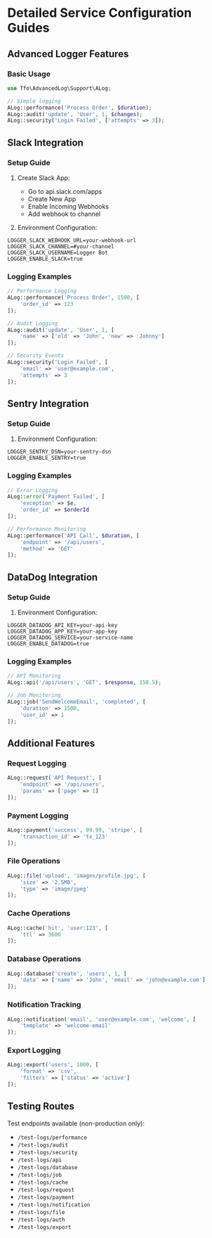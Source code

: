 # Detailed Service Configuration Guides

## Advanced Logger Features

### Basic Usage

```php
use Tfo\AdvancedLog\Support\ALog;

// Simple logging
ALog::performance('Process Order', $duration);
ALog::audit('update', 'User', 1, $changes);
ALog::security('Login Failed', ['attempts' => 3]);
```

## Slack Integration

### Setup Guide

1. Create Slack App:

   - Go to api.slack.com/apps
   - Create New App
   - Enable Incoming Webhooks
   - Add webhook to channel

2. Environment Configuration:

```env
LOGGER_SLACK_WEBHOOK_URL=your-webhook-url
LOGGER_SLACK_CHANNEL=#your-channel
LOGGER_SLACK_USERNAME=Logger Bot
LOGGER_ENABLE_SLACK=true
```

### Logging Examples

```php
// Performance Logging
ALog::performance('Process Order', 1500, [
    'order_id' => 123
]);

// Audit Logging
ALog::audit('update', 'User', 1, [
    'name' => ['old' => 'John', 'new' => 'Johnny']
]);

// Security Events
ALog::security('Login Failed', [
    'email' => 'user@example.com',
    'attempts' => 3
]);
```

## Sentry Integration

### Setup Guide

1. Environment Configuration:

```env
LOGGER_SENTRY_DSN=your-sentry-dsn
LOGGER_ENABLE_SENTRY=true
```

### Logging Examples

```php
// Error Logging
ALog::error('Payment Failed', [
    'exception' => $e,
    'order_id' => $orderId
]);

// Performance Monitoring
ALog::performance('API Call', $duration, [
    'endpoint' => '/api/users',
    'method' => 'GET'
]);
```

## DataDog Integration

### Setup Guide

1. Environment Configuration:

```env
LOGGER_DATADOG_API_KEY=your-api-key
LOGGER_DATADOG_APP_KEY=your-app-key
LOGGER_DATADOG_SERVICE=your-service-name
LOGGER_ENABLE_DATADOG=true
```

### Logging Examples

```php
// API Monitoring
ALog::api('/api/users', 'GET', $response, 150.5);

// Job Monitoring
ALog::job('SendWelcomeEmail', 'completed', [
    'duration' => 1500,
    'user_id' => 1
]);
```

## Additional Features

### Request Logging

```php
ALog::request('API Request', [
    'endpoint' => '/api/users',
    'params' => ['page' => 1]
]);
```

### Payment Logging

```php
ALog::payment('success', 99.99, 'stripe', [
    'transaction_id' => 'tx_123'
]);
```

### File Operations

```php
ALog::file('upload', 'images/profile.jpg', [
    'size' => '2.5MB',
    'type' => 'image/jpeg'
]);
```

### Cache Operations

```php
ALog::cache('hit', 'user:123', [
    'ttl' => 3600
]);
```

### Database Operations

```php
ALog::database('create', 'users', 1, [
    'data' => ['name' => 'John', 'email' => 'john@example.com']
]);
```

### Notification Tracking

```php
ALog::notification('email', 'user@example.com', 'welcome', [
    'template' => 'welcome-email'
]);
```

### Export Logging

```php
ALog::export('users', 1000, [
    'format' => 'csv',
    'filters' => ['status' => 'active']
]);
```

## Testing Routes

Test endpoints available (non-production only):

- `/test-logs/performance`
- `/test-logs/audit`
- `/test-logs/security`
- `/test-logs/api`
- `/test-logs/database`
- `/test-logs/job`
- `/test-logs/cache`
- `/test-logs/request`
- `/test-logs/payment`
- `/test-logs/notification`
- `/test-logs/file`
- `/test-logs/auth`
- `/test-logs/export`
